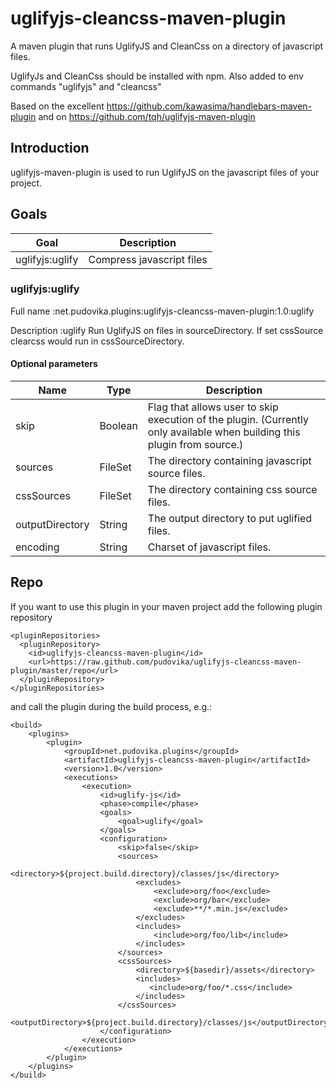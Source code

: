 uglifyjs-cleancss-maven-plugin
=====================

A maven plugin that runs UglifyJS and CleanCss on a directory of javascript files.

UglifyJs and CleanCss should be installed with npm. Also added to env commands "uglifyjs" and "cleancss"

Based on the excellent https://github.com/kawasima/handlebars-maven-plugin
and on https://github.com/tqh/uglifyjs-maven-plugin

Introduction
------------

uglifyjs-maven-plugin is used to run UglifyJS on the javascript files of your project.

Goals
-----

Goal                 |Description
---------------------|-------------------------------
uglifyjs:uglify      |Compress javascript files

### uglifyjs:uglify

Full name
:net.pudovika.plugins:uglifyjs-cleancss-maven-plugin:1.0:uglify

Description
:uglify Run UglifyJS on files in sourceDirectory. If set cssSource clearcss would run in cssSourceDirectory.  

#### Optional parameters

Name             |Type    |Description
-----------------|--------|--------------------------------------
skip             |Boolean |Flag that allows user to skip execution of the plugin. (Currently only available when building this plugin from source.)
sources          |FileSet |The directory containing javascript source files.
cssSources       |FileSet |The directory containing css source files.
outputDirectory  |String  |The output directory to put uglified files.
encoding         |String  |Charset of javascript files.

Repo
----

If you want to use this plugin in your maven project add the following plugin repository

    <pluginRepositories>
      <pluginRepository>
        <id>uglifyjs-cleancss-maven-plugin</id>
        <url>https://raw.github.com/pudovika/uglifyjs-cleancss-maven-plugin/master/repo</url>
      </pluginRepository>
    </pluginRepositories>

and call the plugin during the build process, e.g.:

    <build>
        <plugins>
            <plugin>
                <groupId>net.pudovika.plugins</groupId>
                <artifactId>uglifyjs-cleancss-maven-plugin</artifactId>
                <version>1.0</version>
                <executions>
                    <execution>
                        <id>uglify-js</id>
                        <phase>compile</phase>
                        <goals>
                            <goal>uglify</goal>
                        </goals>
                        <configuration>
                            <skip>false</skip>
                            <sources>
                                <directory>${project.build.directory}/classes/js</directory>
                                <excludes>
                                    <exclude>org/foo</exclude>
                                    <exclude>org/bar</exclude>
                                    <exclude>**/*.min.js</exclude>
                                </excludes>
                                <includes>
                                    <include>org/foo/lib</include>
                                </includes>
                            </sources>
                            <cssSources>
                                <directory>${basedir}/assets</directory>
                                <includes>
                                   <include>org/foo/*.css</include>
                                </includes>
                            </cssSources>
                            <outputDirectory>${project.build.directory}/classes/js</outputDirectory>
                        </configuration>
                    </execution>
                </executions>
            </plugin>
        </plugins>
    </build>
